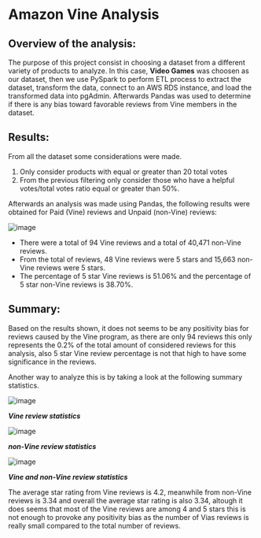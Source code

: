 # Amazon Vine Analysis

## Overview of the analysis:

The purpose of this project consist in choosing a dataset from a different variety of products to analyze. In this case, **Video Games** was choosen as our dataset, then we use PySpark to perform ETL process to extract the dataset, transform the data, connect to an AWS RDS instance, and load the transformed data into pgAdmin. Afterwards Pandas was used to determine if there is any bias toward favorable reviews from Vine members in the dataset.

## Results:
From all the dataset some considerations were made.
 1. Only consider products with equal or greater than 20 total votes
 2. From the previous filtering only consider those who have a helpful votes/total votes ratio equal or greater than 50%.
 
Afterwards an analysis was made using Pandas, the following results were obtained for Paid (Vine) reviews and Unpaid (non-Vine) reviews:

![image](https://user-images.githubusercontent.com/83261520/135560142-f070ebd0-f148-4282-9c55-8c6743af8d69.png)

- There were a total of 94 Vine reviews and a total of 40,471 non-Vine reviews. 
- From the total of reviews, 48 Vine reviews were 5 stars and 15,663 non-Vine reviews were 5 stars. 
- The percentage of 5 star Vine reviews is 51.06% and the percentage of 5 star non-Vine reviews is 38.70%.

## Summary:

Based on the results shown, it does not seems to be any positivity bias for reviews caused by the Vine program, as there are only 94 reviews this only represents the 0.2% of the total amount of considered reviews for this analysis, also 5 star Vine review percentage is not that high to have some significance in the reviews.

Another way to analyze this is by taking a look at the following summary statistics.

![image](https://user-images.githubusercontent.com/83261520/135565538-4d87b2fd-75db-472d-9c67-4899ca22525e.png)

***Vine review statistics***

![image](https://user-images.githubusercontent.com/83261520/135564144-0a91fba9-b2d5-48a8-ba69-6cdd4d6a2589.png)

***non-Vine review statistics***

![image](https://user-images.githubusercontent.com/83261520/135564184-05f2be7e-e777-43cb-83ff-d8de509875ab.png)

***Vine and non-Vine review statistics***

The average star rating from Vine reviews is 4.2, meanwhile from non-Vine reviews is 3.34 and overall the average star rating is also 3.34, altough it does seems that most of the Vine reviews are among 4 and 5 stars this is not enough to provoke any positivity bias as the number of Vias reviews is really small compared to the total number of reviews.
